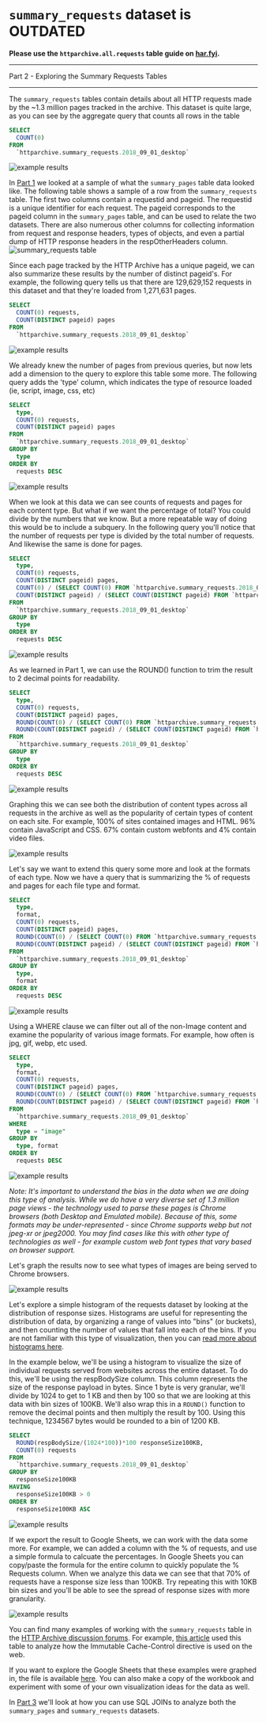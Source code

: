 `summary_requests` dataset is OUTDATED
===============

**Please use the `httparchive.all.requests` table guide on [har.fyi](http://har.fyi/reference/tables/requests/).**

---

Part 2 - Exploring the Summary Requests Tables

---
The `summary_requests` tables contain details about all HTTP requests made by the ~1.3 million pages tracked in the archive. This dataset is quite large, as you can see by the aggregate query that counts all rows in the table

```sql
SELECT
  COUNT(0)
FROM
  `httparchive.summary_requests.2018_09_01_desktop`
```

![example results](./images/guided_tour_summary_requests-count.jpg)

In [Part 1](./guided_tour_summary_pages.md) we looked at a sample of what the `summary_pages` table data looked like. The following table shows a sample of a row from the `summary_requests` table.   The first two columns contain a requestid and pageid.  The requestid is a unique identifier for each request.  The pageid corresponds to the pageid column in the `summary_pages` table, and can be used to relate the two datasets. There are also numerous other columns for collecting information from request and response headers, types of objects, and even a partial dump of HTTP response headers in the respOtherHeaders column.
![summary_requests table](./images/guided_tour_summary_requests-tabledetails.jpg)

Since each page tracked by the HTTP Archive has a unique pageid, we can also summarize these results by the number of distinct pageid's.  For example, the following query tells us that there are 129,629,152 requests in this dataset and that they're loaded from 1,271,631 pages.

```sql
SELECT
  COUNT(0) requests,
  COUNT(DISTINCT pageid) pages
FROM
  `httparchive.summary_requests.2018_09_01_desktop`
```

![example results](./images/guided_tour_summary_requests-count_pageids.jpg)

We already knew the number of pages from previous queries, but now lets add a dimension to the query to explore this table some more. The following query adds the 'type' column, which indicates the type of resource loaded (ie, script, image, css, etc)

```sql
SELECT
  type,
  COUNT(0) requests,
  COUNT(DISTINCT pageid) pages
FROM
  `httparchive.summary_requests.2018_09_01_desktop`
GROUP BY
  type
ORDER BY
  requests DESC
```

![example results](./images/guided_tour_summary_requests-count_reqtype.jpg)

When we look at this data we can see counts of requests and pages for each content type. But what if we want the percentage of total? You could divide by the numbers that we know. But a more repeatable way of doing this would be to include a subquery. In the following query you'll notice that the number of requests per type is divided by the total number of requests. And likewise the same is done for pages.

```sql
SELECT
  type,
  COUNT(0) requests,
  COUNT(DISTINCT pageid) pages,
  COUNT(0) / (SELECT COUNT(0) FROM `httparchive.summary_requests.2018_09_01_desktop`) percent_requests,
  COUNT(DISTINCT pageid) / (SELECT COUNT(DISTINCT pageid) FROM `httparchive.summary_requests.2018_09_01_desktop`) percent_pages
FROM
  `httparchive.summary_requests.2018_09_01_desktop`
GROUP BY
  type
ORDER BY
  requests DESC
```

![example results](./images/guided_tour_summary_requests-count_reqtype_perc.jpg)

As we learned in Part 1, we can use the ROUND() function to trim the result to 2 decimal points for readability.

```sql
SELECT
  type,
  COUNT(0) requests,
  COUNT(DISTINCT pageid) pages,
  ROUND(COUNT(0) / (SELECT COUNT(0) FROM `httparchive.summary_requests.2018_09_01_desktop`),2) percent_requests,
  ROUND(COUNT(DISTINCT pageid) / (SELECT COUNT(DISTINCT pageid) FROM `httparchive.summary_requests.2018_09_01_desktop`),2) percent_pages
FROM
  `httparchive.summary_requests.2018_09_01_desktop`
GROUP BY
  type
ORDER BY
  requests DESC
```

![example results](./images/guided_tour_summary_requests-count_reqtype_perc_rounded.jpg)

Graphing this we can see both the distribution of content types across all requests in the archive as well as the popularity of certain types of content on each site.  For example, 100% of sites contained images and HTML.  96% contain JavaScript and CSS. 67% contain custom webfonts and 4% contain video files.

![example results](./images/guided_tour_summary_requests-type-graph.jpg)

Let's say we want to extend this query some more and look at the formats of each type. Now we have a query that is summarizing the % of requests and pages for each file type and format.

```sql
SELECT
  type,
  format,
  COUNT(0) requests,
  COUNT(DISTINCT pageid) pages,
  ROUND(COUNT(0) / (SELECT COUNT(0) FROM `httparchive.summary_requests.2018_09_01_desktop`),2) percent_requests,
  ROUND(COUNT(DISTINCT pageid) / (SELECT COUNT(DISTINCT pageid) FROM `httparchive.summary_requests.2018_09_01_desktop`),2) percent_pages
FROM
  `httparchive.summary_requests.2018_09_01_desktop`
GROUP BY
  type,
  format
ORDER BY
  requests DESC
```

![example results](./images/guided_tour_summary_requests-count_reqtypeformat_perc_rounded.jpg)

Using a WHERE clause we can filter out all of the non-Image content and examine the popularity of various image formats. For example, how often is jpg, gif, webp, etc used.

```sql
SELECT
  type,
  format,
  COUNT(0) requests,
  COUNT(DISTINCT pageid) pages,
  ROUND(COUNT(0) / (SELECT COUNT(0) FROM `httparchive.summary_requests.2018_09_01_desktop` WHERE type="image"),2) percent_image_requests,
  ROUND(COUNT(DISTINCT pageid) / (SELECT COUNT(DISTINCT pageid) FROM `httparchive.summary_requests.2018_09_01_desktop`),2) percent_pages
FROM
  `httparchive.summary_requests.2018_09_01_desktop`
WHERE
  type = "image"
GROUP BY
  type, format
ORDER BY
  requests DESC
```

![example results](./images/guided_tour_summary_requests-count_reqimageformat_perc_rounded.jpg)

*Note: It's important to understand the bias in the data when we are doing this type of analysis. While we do have a very diverse set of 1.3 million page views - the technology used to parse these pages is Chrome browsers (both Desktop and Emulated mobile). Because of this, some formats may be under-represented - since Chrome supports webp but not jpeg-xr or jpeg2000.  You may find cases like this with other type of technologies as well - for example custom web font types that vary based on browser support.*

Let's graph the results now to see what types of images are being served to Chrome browsers.

![example results](./images/guided_tour_summary_requests-imageformat-graph.jpg)

Let's explore a simple histogram of the requests dataset by looking at the distribution of response sizes. Histograms are useful for representing the distribution of data, by organizing a range of values into "bins" (or buckets), and then counting the number of values that fall into each of the bins. If you are not familiar with this type of visualization, then you can [read more about histograms here](https://en.wikipedia.org/wiki/Histogram).

In the example below, we'll be using a histogram to visualize the size of individual requests served from websites across the entire dataset. To do this, we'll be using the respBodySize column. This column represents the size of the response payload in bytes. Since 1 byte is very granular, we'll divide by 1024 to get to 1 KB and then by 100 so that we are looking at this data with bin sizes of 100KB. We'll also wrap this in a `ROUND()` function to remove the decimal points and then multiply the result by 100. Using this technique, 1234567 bytes would be rounded to a bin of 1200 KB.

```sql
SELECT
  ROUND(respBodySize/(1024*100))*100 responseSize100KB,
  COUNT(0) requests
FROM
  `httparchive.summary_requests.2018_09_01_desktop`
GROUP BY
  responseSize100KB
HAVING
  responseSize100KB > 0
ORDER BY
  responseSize100KB ASC
```

![example results](./images/guided_tour_summary_requests-histogram.jpg)

If we export the result to Google Sheets, we can work with the data some more. For example, we can added a column with the % of requests, and use a simple formula to calcuate the percentages. In Google Sheets you can copy/paste the formula for the entire column to quickly populate the % Requests column. When we analyze this data we can see that that 70% of requests have a response size less than 100KB. Try repeating this with 10KB bin sizes and you'll be able to see the spread of response sizes with more granularity.

![example results](./images/guided_tour_summary_requests-histogram-graph.jpg)

You can find many examples of working with the `summary_requests` table in the [HTTP Archive discussion forums](https://discuss.httparchive.org/). For example, [this article](https://discuss.httparchive.org/t/cache-control-immutable-a-year-later/1195) used this table to analyze how the Immutable Cache-Control directive is used on the web.

If you want to explore the Google Sheets that these examples were graphed in, the file is available [here](https://docs.google.com/spreadsheets/d/15Hie8J0XRHcG6OGTRx14p2cAouQcxiq73Hu2dpsgvxM/edit?usp=sharing). You can also make a copy of the workbook and experiment with some of your own visualization ideas for the data as well.

In [Part 3](./guided_tour_summary_pages_requests.md) we'll look at how you can use SQL JOINs to analyze both the `summary_pages` and `summary_requests` datasets.

